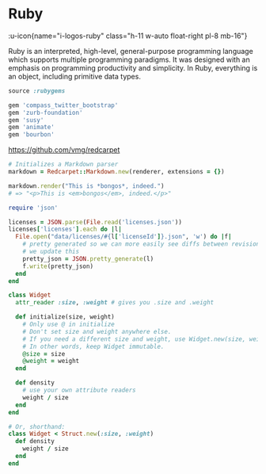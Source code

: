 # Ruby


:u-icon{name="i-logos-ruby" class="h-11 w-auto float-right pl-8 mb-16"}

Ruby is an interpreted, high-level, general-purpose programming language which supports multiple programming paradigms. It was designed with an emphasis on programming productivity and simplicity. In Ruby, everything is an object, including primitive data types.

```ruby [Gemfile]
source :rubygems

gem 'compass_twitter_bootstrap'
gem 'zurb-foundation'
gem 'susy'
gem 'animate'
gem 'bourbon'
```

<https://github.com/vmg/redcarpet>

```ruby
# Initializes a Markdown parser
markdown = Redcarpet::Markdown.new(renderer, extensions = {})

markdown.render("This is *bongos*, indeed.")
# => "<p>This is <em>bongos</em>, indeed.</p>"
```

```ruby
require 'json'

licenses = JSON.parse(File.read('licenses.json'))
licenses['licenses'].each do |l|
  File.open("data/licenses/#{l['licenseId']}.json", 'w') do |f|
    # pretty generated so we can more easily see diffs between revisions, when
    # we update this
    pretty_json = JSON.pretty_generate(l)
    f.write(pretty_json)
  end
end
```



```ruby
class Widget
  attr_reader :size, :weight # gives you .size and .weight

  def initialize(size, weight)
    # Only use @ in initialize
    # Don't set size and weight anywhere else.
    # If you need a different size and weight, use Widget.new(size, weight)
    # In other words, keep Widget immutable.
    @size = size
    @weight = weight
  end

  def density
    # use your own attribute readers
    weight / size
  end
end

# Or, shorthand:
class Widget < Struct.new(:size, :weight)
  def density
    weight / size
  end
end
```
